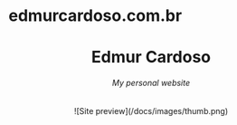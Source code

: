 # edmurcardoso.com.br

<h1 align="center">Edmur Cardoso</h1>
<h6 align="center">My personal website</h6>
<p align="center">
    ![Site preview](/docs/images/thumb.png)
</p>
